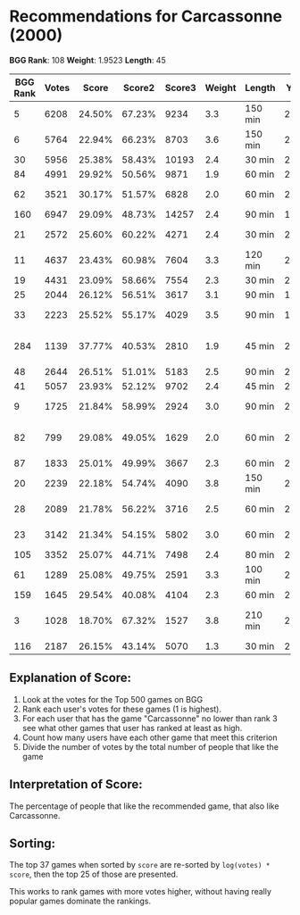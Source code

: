 # Recommendations for Carcassonne (2000)

__BGG Rank__: 108
__Weight__: 1.9523
__Length__: 45

BGG Rank | Votes |  Score | Score2 | Score3 | Weight | Length | Year | Game
---------|-------|--------|--------|--------|--------|--------|------|-----
       5 |  6208 | 24.50% | 67.23% |   9234 |    3.3 | 150 min | 2002 | [Puerto Rico](https://boardgamegeek.com/boardgame/3076)
       6 |  5764 | 22.94% | 66.23% |   8703 |    3.6 | 150 min | 2007 | [Agricola](https://boardgamegeek.com/boardgame/31260)
      30 |  5956 | 25.38% | 58.43% |  10193 |    2.4 |  30 min | 2008 | [Dominion](https://boardgamegeek.com/boardgame/36218)
      84 |  4991 | 29.92% | 50.56% |   9871 |    1.9 |  60 min | 2004 | [Ticket to Ride](https://boardgamegeek.com/boardgame/9209)
      62 |  3521 | 30.17% | 51.57% |   6828 |    2.0 |  60 min | 2005 | [Ticket to Ride: Europe](https://boardgamegeek.com/boardgame/14996)
     160 |  6947 | 29.09% | 48.73% |  14257 |    2.4 |  90 min | 1995 | [Catan](https://boardgamegeek.com/boardgame/13)
      21 |  2572 | 25.60% | 60.22% |   4271 |    2.4 |  30 min | 2009 | [Dominion: Intrigue](https://boardgamegeek.com/boardgame/40834)
      11 |  4637 | 23.43% | 60.98% |   7604 |    3.3 | 120 min | 2004 | [Power Grid](https://boardgamegeek.com/boardgame/2651)
      19 |  4431 | 23.09% | 58.66% |   7554 |    2.3 |  30 min | 2010 | [7 Wonders](https://boardgamegeek.com/boardgame/68448)
      25 |  2044 | 26.12% | 56.51% |   3617 |    3.1 |  90 min | 1995 | [El Grande](https://boardgamegeek.com/boardgame/93)
      33 |  2223 | 25.52% | 55.17% |   4029 |    3.5 |  90 min | 1997 | [Tigris & Euphrates](https://boardgamegeek.com/boardgame/42)
     284 |  1139 | 37.77% | 40.53% |   2810 |    1.9 |  45 min | 2002 | [Carcassonne: Hunters and Gatherers](https://boardgamegeek.com/boardgame/4390)
      48 |  2644 | 26.51% | 51.01% |   5183 |    2.5 |  90 min | 2008 | [Stone Age](https://boardgamegeek.com/boardgame/34635)
      41 |  5057 | 23.93% | 52.12% |   9702 |    2.4 |  45 min | 2007 | [Pandemic](https://boardgamegeek.com/boardgame/30549)
       9 |  1725 | 21.84% | 58.99% |   2924 |    3.0 |  90 min | 2011 | [The Castles of Burgundy](https://boardgamegeek.com/boardgame/84876)
      82 |   799 | 29.08% | 49.05% |   1629 |    2.0 |  60 min | 2007 | [Ticket to Ride: Nordic Countries](https://boardgamegeek.com/boardgame/31627)
      87 |  1833 | 25.01% | 49.99% |   3667 |    2.3 |  60 min | 2004 | [Memoir '44](https://boardgamegeek.com/boardgame/10630)
      20 |  2239 | 22.18% | 54.74% |   4090 |    3.8 | 150 min | 2005 | [Caylus](https://boardgamegeek.com/boardgame/18602)
      28 |  2089 | 21.78% | 56.22% |   3716 |    2.5 |  60 min | 2012 | [Lords of Waterdeep](https://boardgamegeek.com/boardgame/110327)
      23 |  3142 | 21.34% | 54.15% |   5802 |    3.0 |  60 min | 2007 | [Race for the Galaxy](https://boardgamegeek.com/boardgame/28143)
     105 |  3352 | 25.07% | 44.71% |   7498 |    2.4 |  80 min | 2009 | [Small World](https://boardgamegeek.com/boardgame/40692)
      61 |  1289 | 25.08% | 49.75% |   2591 |    3.3 | 100 min | 2000 | [The Princes of Florence](https://boardgamegeek.com/boardgame/555)
     159 |  1645 | 29.54% | 40.08% |   4104 |    2.3 |  60 min | 2004 | [San Juan](https://boardgamegeek.com/boardgame/8217)
       3 |  1028 | 18.70% | 67.32% |   1527 |    3.8 | 210 min | 2013 | [Caverna: The Cave Farmers](https://boardgamegeek.com/boardgame/102794)
     116 |  2187 | 26.15% | 43.14% |   5070 |    1.3 |  30 min | 2008 | [Dixit](https://boardgamegeek.com/boardgame/39856)

## Explanation of Score: ##

1. Look at the votes for the Top 500 games on BGG
2. Rank each user's votes for these games (1 is highest).
3. For each user that has the game "Carcassonne" no lower than rank 3 see what other games that user has ranked at least as high.
4. Count how many users have each other game that meet this criterion
5. Divide the number of votes by the total number of people that like the game

## Interpretation of Score: ##

The percentage of people that like the recommended game, that also like Carcassonne.

## Sorting: ##

The top 37 games when sorted by `score` are re-sorted by `log(votes) * score`, then the top 25 of those are presented.

This works to rank games with more votes higher, without having really popular games dominate the rankings.
